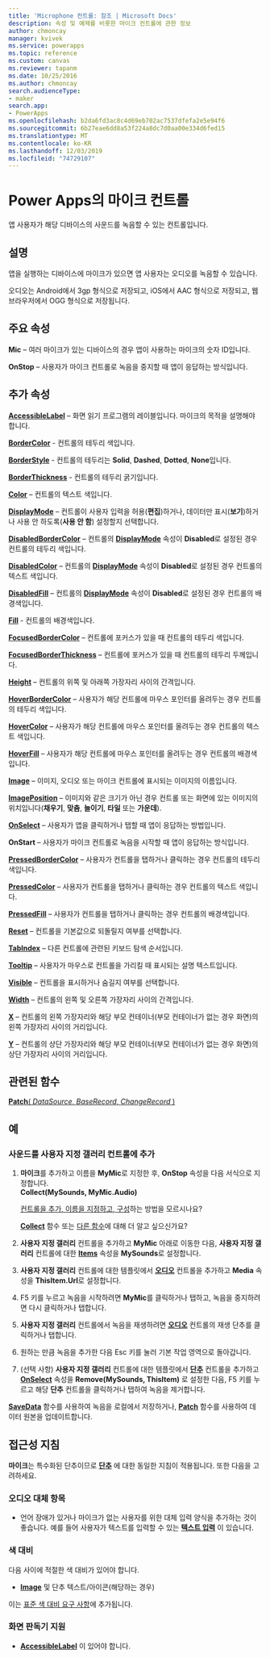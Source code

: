 ```yaml
---
title: 'Microphone 컨트롤: 참조 | Microsoft Docs'
description: 속성 및 예제를 비롯한 마이크 컨트롤에 관한 정보
author: chmoncay
manager: kvivek
ms.service: powerapps
ms.topic: reference
ms.custom: canvas
ms.reviewer: tapanm
ms.date: 10/25/2016
ms.author: chmoncay
search.audienceType:
- maker
search.app:
- PowerApps
ms.openlocfilehash: b2da6fd3ac8c4d69eb702ac7537dfefa2e5e94f6
ms.sourcegitcommit: 6b27eae6dd8a53f224a8dc7d0aa00e334d6fed15
ms.translationtype: MT
ms.contentlocale: ko-KR
ms.lasthandoff: 12/03/2019
ms.locfileid: "74729107"
---
```

# <a name="microphone-control-in-power-apps"></a>Power Apps의 마이크 컨트롤
앱 사용자가 해당 디바이스의 사운드를 녹음할 수 있는 컨트롤입니다.

## <a name="description"></a>설명
앱을 실행하는 디바이스에 마이크가 있으면 앱 사용자는 오디오를 녹음할 수 있습니다.

오디오는 Android에서 3gp 형식으로 저장되고, iOS에서 AAC 형식으로 저장되고, 웹 브라우저에서 OGG 형식으로 저장됩니다.

## <a name="key-properties"></a>주요 속성
**Mic** – 여러 마이크가 있는 디바이스의 경우 앱이 사용하는 마이크의 숫자 ID입니다.

**OnStop** – 사용자가 마이크 컨트롤로 녹음을 중지할 때 앱이 응답하는 방식입니다.

## <a name="additional-properties"></a>추가 속성
**[AccessibleLabel](properties-accessibility.md)** – 화면 읽기 프로그램의 레이블입니다. 마이크의 목적을 설명해야 합니다.

**[BorderColor](properties-color-border.md)** - 컨트롤의 테두리 색입니다.

**[BorderStyle](properties-color-border.md)** - 컨트롤의 테두리는 **Solid**, **Dashed**, **Dotted**, **None**입니다.

**[BorderThickness](properties-color-border.md)** - 컨트롤의 테두리 굵기입니다.

**[Color](properties-color-border.md)** – 컨트롤의 텍스트 색입니다.

**[DisplayMode](properties-core.md)** – 컨트롤이 사용자 입력을 허용(**편집**)하거나, 데이터만 표시(**보기**)하거나 사용 안 하도록(**사용 안 함**) 설정할지 선택합니다.

**[DisabledBorderColor](properties-color-border.md)** – 컨트롤의 **[DisplayMode](properties-core.md)** 속성이 **Disabled**로 설정된 경우 컨트롤의 테두리 색입니다.

**[DisabledColor](properties-color-border.md)** – 컨트롤의 **[DisplayMode](properties-core.md)** 속성이 **Disabled**로 설정된 경우 컨트롤의 텍스트 색입니다.

**[DisabledFill](properties-color-border.md)** – 컨트롤의 **[DisplayMode](properties-core.md)** 속성이 **Disabled**로 설정된 경우 컨트롤의 배경색입니다.

**[Fill](properties-color-border.md)** - 컨트롤의 배경색입니다.

**[FocusedBorderColor](properties-color-border.md)** – 컨트롤에 포커스가 있을 때 컨트롤의 테두리 색입니다.

**[FocusedBorderThickness](properties-color-border.md)** – 컨트롤에 포커스가 있을 때 컨트롤의 테두리 두께입니다.

**[Height](properties-size-location.md)** – 컨트롤의 위쪽 및 아래쪽 가장자리 사이의 간격입니다.

**[HoverBorderColor](properties-color-border.md)** – 사용자가 해당 컨트롤에 마우스 포인터를 올려두는 경우 컨트롤의 테두리 색입니다.

**[HoverColor](properties-color-border.md)** – 사용자가 해당 컨트롤에 마우스 포인터를 올려두는 경우 컨트롤의 텍스트 색입니다.

**[HoverFill](properties-color-border.md)** – 사용자가 해당 컨트롤에 마우스 포인터를 올려두는 경우 컨트롤의 배경색입니다.

**[Image](properties-visual.md)** – 이미지, 오디오 또는 마이크 컨트롤에 표시되는 이미지의 이름입니다.

**[ImagePosition](properties-visual.md)** – 이미지와 같은 크기가 아닌 경우 컨트롤 또는 화면에 있는 이미지의 위치입니다(**채우기**, **맞춤**, **늘이기**, **타일** 또는 **가운데**).

**[OnSelect](properties-core.md)** – 사용자가 앱을 클릭하거나 탭할 때 앱이 응답하는 방법입니다.

**OnStart** – 사용자가 마이크 컨트롤로 녹음을 시작할 때 앱이 응답하는 방식입니다.

**[PressedBorderColor](properties-color-border.md)** – 사용자가 컨트롤을 탭하거나 클릭하는 경우 컨트롤의 테두리 색입니다.

**[PressedColor](properties-color-border.md)** – 사용자가 컨트롤을 탭하거나 클릭하는 경우 컨트롤의 텍스트 색입니다.

**[PressedFill](properties-color-border.md)** – 사용자가 컨트롤을 탭하거나 클릭하는 경우 컨트롤의 배경색입니다.

**[Reset](properties-core.md)** – 컨트롤을 기본값으로 되돌릴지 여부를 선택합니다.

**[TabIndex](properties-accessibility.md)** – 다른 컨트롤에 관련된 키보드 탐색 순서입니다.

**[Tooltip](properties-core.md)** – 사용자가 마우스로 컨트롤을 가리킬 때 표시되는 설명 텍스트입니다.

**[Visible](properties-core.md)** – 컨트롤을 표시하거나 숨길지 여부를 선택합니다.

**[Width](properties-size-location.md)** – 컨트롤의 왼쪽 및 오른쪽 가장자리 사이의 간격입니다.

**[X](properties-size-location.md)** – 컨트롤의 왼쪽 가장자리와 해당 부모 컨테이너(부모 컨테이너가 없는 경우 화면)의 왼쪽 가장자리 사이의 거리입니다.

**[Y](properties-size-location.md)** – 컨트롤의 상단 가장자리와 해당 부모 컨테이너(부모 컨테이너가 없는 경우 화면)의 상단 가장자리 사이의 거리입니다.

## <a name="related-functions"></a>관련된 함수
[**Patch**( *DataSource*, *BaseRecord*, *ChangeRecord* )](../functions/function-patch.md)

## <a name="example"></a>예
### <a name="add-sounds-to-a-custom-gallery-control"></a>사운드를 사용자 지정 갤러리 컨트롤에 추가
1. **마이크**를 추가하고 이름을 **MyMic**로 지정한 후, **OnStop** 속성을 다음 서식으로 지정합니다.<br>
   **Collect(MySounds, MyMic.Audio)**

    [컨트롤을 추가, 이름을 지정하고, 구성](../add-configure-controls.md)하는 방법을 모르시나요?

    **[Collect](../functions/function-clear-collect-clearcollect.md)** 함수 또는 [다른 함수](../formula-reference.md)에 대해 더 알고 싶으신가요?
2. **사용자 지정 갤러리** 컨트롤을 추가하고 **MyMic** 아래로 이동한 다음, **사용자 지정 갤러리** 컨트롤에 대한 **[Items](properties-core.md)** 속성을 **MySounds**로 설정합니다.
3. **사용자 지정 갤러리** 컨트롤에 대한 템플릿에서 **[오디오](control-audio-video.md)** 컨트롤을 추가하고 **Media** 속성을 **ThisItem.Url**로 설정합니다.
4. F5 키를 누르고 녹음을 시작하려면 **MyMic**를 클릭하거나 탭하고, 녹음을 중지하려면 다시 클릭하거나 탭합니다.
5. **사용자 지정 갤러리** 컨트롤에서 녹음을 재생하려면 **[오디오](control-audio-video.md)** 컨트롤의 재생 단추를 클릭하거나 탭합니다.
6. 원하는 만큼 녹음을 추가한 다음 Esc 키를 눌러 기본 작업 영역으로 돌아갑니다.
7. (선택 사항) **사용자 지정 갤러리** 컨트롤에 대한 템플릿에서 **[단추](control-button.md)** 컨트롤을 추가하고 **[OnSelect](properties-core.md)** 속성을 **Remove(MySounds, ThisItem)** 로 설정한 다음, F5 키를 누르고 해당 **단추** 컨트롤을 클릭하거나 탭하여 녹음을 제거합니다.

**[SaveData](../functions/function-savedata-loaddata.md)** 함수를 사용하여 녹음을 로컬에서 저장하거나, **[Patch](../functions/function-patch.md)** 함수를 사용하여 데이터 원본을 업데이트합니다.


## <a name="accessibility-guidelines"></a>접근성 지침
**마이크**는 특수화된 단추이므로 **[단추](control-button.md)** 에 대한 동일한 지침이 적용됩니다. 또한 다음을 고려하세요.

### <a name="audio-alternatives"></a>오디오 대체 항목
* 언어 장애가 있거나 마이크가 없는 사용자를 위한 대체 입력 양식을 추가하는 것이 좋습니다. 예를 들어 사용자가 텍스트를 입력할 수 있는 **[텍스트 입력](control-text-input.md)** 이 있습니다.

### <a name="color-contrast"></a>색 대비
다음 사이에 적절한 색 대비가 있어야 합니다.
* **[Image](properties-visual.md)** 및 단추 텍스트/아이콘(해당하는 경우)

이는 [표준 색 대비 요구 사항](../accessible-apps-color.md)에 추가됩니다.

### <a name="screen-reader-support"></a>화면 판독기 지원
* **[AccessibleLabel](properties-accessibility.md)** 이 있어야 합니다.
